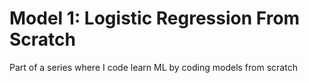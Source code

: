# Model 1: Logistic Regression From Scratch

Part of a series where I code learn ML by coding models from scratch
